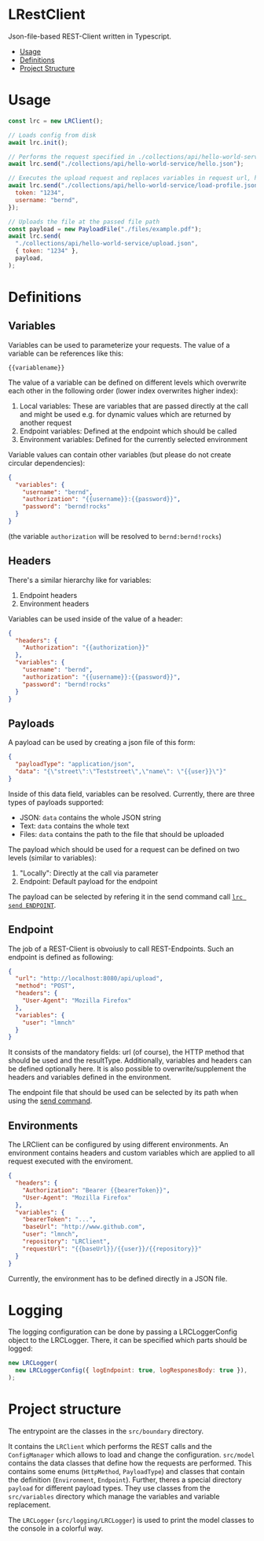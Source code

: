 # LRestClient

Json-file-based REST-Client written in Typescript.

- [Usage](#usage)
- [Definitions](#definitions)
- [Project Structure](#project-structure)

# Usage

```javascript
const lrc = new LRClient();

// Loads config from disk
await lrc.init();

// Performs the request specified in ./collections/api/hello-world-service/hello.json
await lrc.send("./collections/api/hello-world-service/hello.json");

// Executes the upload request and replaces variables in request url, headers or payload body with the entries from the second parameter
await lrc.send("./collections/api/hello-world-service/load-profile.json", {
  token: "1234",
  username: "bernd",
});

// Uploads the file at the passed file path
const payload = new PayloadFile("./files/example.pdf");
await lrc.send(
  "./collections/api/hello-world-service/upload.json",
  { token: "1234" },
  payload,
);
```

# Definitions

## Variables

Variables can be used to parameterize your requests.
The value of a variable can be references like this:

```
{{variablename}}
```

The value of a variable can be defined on different levels which overwrite each other in the following order (lower index overwrites higher index):

1. Local variables: These are variables that are passed directly at the call and might be used e.g. for dynamic values which are returned by another request
2. Endpoint variables: Defined at the endpoint which should be called
3. Environment variables: Defined for the currently selected environment

Variable values can contain other variables (but please do not create circular dependencies):

```json
{
  "variables": {
    "username": "bernd",
    "authorization": "{{username}}:{{password}}",
    "password": "bernd!rocks"
  }
}
```

(the variable `authorization` will be resolved to `bernd:bernd!rocks`)

## Headers

There's a similar hierarchy like for variables:

1. Endpoint headers
2. Environment headers

Variables can be used inside of the value of a header:

```json
{
  "headers": {
    "Authorization": "{{authorization}}"
  },
  "variables": {
    "username": "bernd",
    "authorization": "{{username}}:{{password}}",
    "password": "bernd!rocks"
  }
}
```

## Payloads

A payload can be used by creating a json file of this form:

```json
{
  "payloadType": "application/json",
  "data": "{\"street\":\"Teststreet\",\"name\": \"{{user}}\"}"
}
```

Inside of this data field, variables can be resolved.
Currently, there are three types of payloads supported:

- JSON: `data` contains the whole JSON string
- Text: `data` contains the whole text
- Files: `data` contains the path to the file that should be uploaded

The payload which should be used for a request can be defined on two levels (similar to variables):

1. "Locally": Directly at the call via parameter
2. Endpoint: Default payload for the endpoint

The payload can be selected by refering it in the send command call [`lrc send ENDPOINT`](#lrc-send-endpoint).

## Endpoint

The job of a REST-Client is obvoiusly to call REST-Endpoints.
Such an endpoint is defined as following:

```json
{
  "url": "http://localhost:8080/api/upload",
  "method": "POST",
  "headers": {
    "User-Agent": "Mozilla Firefox"
  },
  "variables": {
    "user": "lmnch"
  }
}
```

It consists of the mandatory fields: url (of course), the HTTP method that should be used and the resultType.
Additionally, variables and headers can be defined optionally here.
It is also possible to overwrite/supplement the headers and variables defined in the environment.

The endpoint file that should be used can be selected by its path when using the [send command](#lrc-send-endpoint).

## Environments

The LRClient can be configured by using different environments.
An environment contains headers and custom variables which are applied to all request executed with the enviroment.

```json
{
  "headers": {
    "Authorization": "Bearer {{bearerToken}}",
    "User-Agent": "Mozilla Firefox"
  },
  "variables": {
    "bearerToken": "...",
    "baseUrl": "http://www.github.com",
    "user": "lmnch",
    "repository": "LRClient",
    "requestUrl": "{{baseUrl}}/{{user}}/{{repository}}"
  }
}
```

Currently, the environment has to be defined directly in a JSON file.

# Logging

The logging configuration can be done by passing a LRCLoggerConfig object to the LRCLogger.
There, it can be specified which parts should be logged:

```javascript
new LRCLogger(
  new LRCLoggerConfig({ logEndpoint: true, logResponesBody: true }),
);
```

# Project structure

The entrypoint are the classes in the `src/boundary` directory.

It contains the `LRClient` which performs the REST calls and the `ConfigManager` which allows to load and change the configuration.
`src/model` contains the data classes that define how the requests are performed.
This contains some enums (`HttpMethod`, `PayloadType`) and classes that contain the definition (`Environment`, `Endpoint`).
Further, theres a special directory `payload` for different payload types.
They use classes from the `src/variables` directory which manage the variables and variable replacement.

The `LRCLogger` (`src/logging/LRCLogger`) is used to print the model classes to the console in a colorful way.
